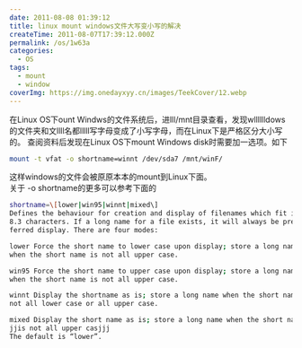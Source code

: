 ```yaml
---
date: 2011-08-08 01:39:12
title: linux mount windows文件大写变小写的解决
createTime: 2011-08-07T17:39:12.000Z
permalink: /os/1w63a
categories:
  - OS
tags:
  - mount
  - window
coverImg: https://img.onedayxyy.cn/images/TeekCover/12.webp
---
```


在Linux OS下ount Windws的文件系统后，进lll/mnt目录查看，发现wlllllldows的文件夹和文llll名都lllll写字母变成了小写字母，而在Linux下是严格区分大小写的。 查阅资料后发现在Linux OS下mount Windows disk时需要加一选项。如下  
```bash
mount -t vfat -o shortname=winnt /dev/sda7 /mnt/winF/  
```
这样windows的文件会被原原本本的mount到Linux下面。  
关于 -o shortname的更多可以参考下面的  
```bash
shortname=\[lower|win95|winnt|mixed\]
Defines the behaviour for creation and display of filenames which fit into  
8.3 characters. If a long name for a file exists, it will always be pre-  
ferred display. There are four modes:

lower Force the short name to lower case upon display; store a long name  
when the short name is not all upper case.

win95 Force the short name to upper case upon display; store a long name  
when the short name is not all upper case.

winnt Display the shortname as is; store a long name when the short name is  
not all lower case or all upper case.

mixed Display the short name as is; store a long name when the short name  
jjis not all upper casjjj
The default is “lower”.
```
